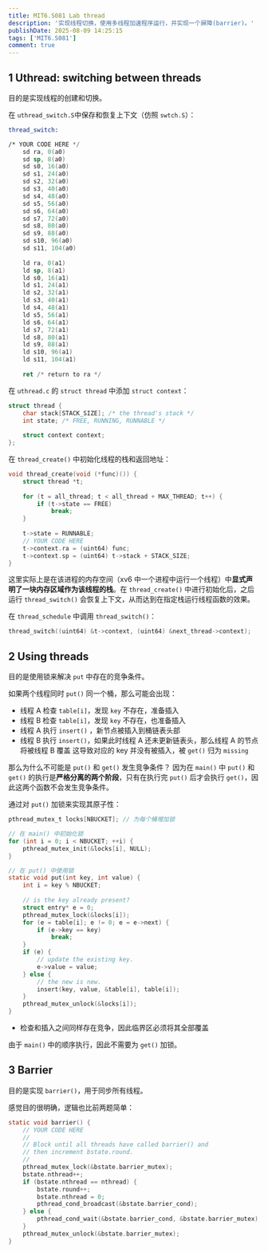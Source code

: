 ```yaml
---
title: MIT6.S081 Lab thread
description: '实现线程切换，使用多线程加速程序运行，并实现一个屏障(barrier)。'
publishDate: 2025-08-09 14:25:15
tags: ['MIT6.S081']
comment: true
---
```


## 1 Uthread: switching between threads

目的是实现线程的创建和切换。

在 `uthread_switch.S`中保存和恢复上下文（仿照 `swtch.S`）：
```asm
thread_switch:

/* YOUR CODE HERE */
	sd ra, 0(a0)
	sd sp, 8(a0)
	sd s0, 16(a0)
	sd s1, 24(a0)
	sd s2, 32(a0)
	sd s3, 40(a0)
	sd s4, 48(a0)
	sd s5, 56(a0)	
	sd s6, 64(a0)	
	sd s7, 72(a0)
	sd s8, 80(a0)
	sd s9, 88(a0)
	sd s10, 96(a0)
	sd s11, 104(a0)
	
	ld ra, 0(a1)
	ld sp, 8(a1)
	ld s0, 16(a1)
	ld s1, 24(a1)
	ld s2, 32(a1)
	ld s3, 40(a1)
	ld s4, 48(a1)
	ld s5, 56(a1)
	ld s6, 64(a1)
	ld s7, 72(a1)
	ld s8, 80(a1)
	ld s9, 88(a1)
	ld s10, 96(a1)
	ld s11, 104(a1)
	
	ret /* return to ra */
```



在 `uthread.c` 的 `struct thread` 中添加 `struct context`：

```c
struct thread {
	char stack[STACK_SIZE]; /* the thread's stack */
	int state; /* FREE, RUNNING, RUNNABLE */
	
	struct context context;
};
```



在 `thread_create()` 中初始化线程的栈和返回地址：

```c
void thread_create(void (*func)()) {
	struct thread *t;
	
	for (t = all_thread; t < all_thread + MAX_THREAD; t++) {
		if (t->state == FREE)
			break;
	}
	
	t->state = RUNNABLE;
	// YOUR CODE HERE
	t->context.ra = (uint64) func;
	t->context.sp = (uint64) t->stack + STACK_SIZE;
}
```

这里实际上是在该进程的内存空间（xv6 中一个进程中运行一个线程）中**显式声明了一块内存区域作为该线程的栈**。在 `thread_create()` 中进行初始化后，之后运行 `thread_switch()` 会恢复上下文，从而达到在指定栈运行线程函数的效果。



在 `thread_schedule` 中调用 `thread_switch()`：

```c
thread_switch((uint64) &t->context, (uint64) &next_thread->context);
```





## 2 Using threads

目的是使用锁来解决 `put` 中存在的竞争条件。

如果两个线程同时 `put()` 同一个桶，那么可能会出现：
- 线程 A 检查 `table[i]`，发现 `key` 不存在，准备插入
- 线程 B 检查 `table[i]`，发现 `key` 不存在，也准备插入
- 线程 A 执行 `insert()` ，新节点被插入到桶链表头部
- 线程 B 执行 `insert()`，如果此时线程 A 还未更新链表头，那么线程 A 的节点将被线程 B 覆盖
这导致对应的 key 并没有被插入，被 `get()` 归为 `missing`



那么为什么不可能是 `put()` 和 `get()` 发生竞争条件？
因为在 `main()` 中 `put()` 和 `get()` 的执行是**严格分离的两个阶段**，只有在执行完 `put()` 后才会执行 `get()`，因此这两个函数不会发生竞争条件。



通过对 `put()` 加锁来实现其原子性：

```c
pthread_mutex_t locks[NBUCKET]; // 为每个桶增加锁

// 在 main() 中初始化锁
for (int i = 0; i < NBUCKET; ++i) {
	pthread_mutex_init(&locks[i], NULL);
}

// 在 put() 中使用锁
static void put(int key, int value) {
	int i = key % NBUCKET;
	
	// is the key already present?
	struct entry* e = 0;
	pthread_mutex_lock(&locks[i]);
	for (e = table[i]; e != 0; e = e->next) {
		if (e->key == key)
			break;
	}
	if (e) {
		// update the existing key.
		e->value = value;
	} else {
		// the new is new.
		insert(key, value, &table[i], table[i]);
	}
	pthread_mutex_unlock(&locks[i]);
}
```
- 检查和插入之间同样存在竞争，因此临界区必须将其全部覆盖



由于 `main()` 中的顺序执行，因此不需要为 `get()` 加锁。






## 3 Barrier

目的是实现 `barrier()`，用于同步所有线程。

感觉目的很明确，逻辑也比前两题简单：
```c
static void barrier() {
	// YOUR CODE HERE
	//
	// Block until all threads have called barrier() and
	// then increment bstate.round.
	//
	pthread_mutex_lock(&bstate.barrier_mutex);
	bstate.nthread++;
	if (bstate.nthread == nthread) {
		bstate.round++;
		bstate.nthread = 0;
		pthread_cond_broadcast(&bstate.barrier_cond);
	} else {
		pthread_cond_wait(&bstate.barrier_cond, &bstate.barrier_mutex);
	}
	pthread_mutex_unlock(&bstate.barrier_mutex);
}
```